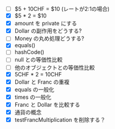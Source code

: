 - [ ] $5 + 10CHF = $10 (レートが2:1の場合)
- [x] $5 * 2 = $10
- [x] amount を private にする
- [x] Dollar の副作用をどうする?
- [ ] Money の丸め処理どうする?
- [x] equals()
- [ ] hashCode()
- [ ] null との等価性比較
- [ ] 他のオブジェクトとの等価性比較
- [x] 5CHF * 2 = 10CHF
- [x] Dollar と Franc の重複
- [x] equals の一般化
- [x] times の一般化
- [x] Franc と Dollar を比較する
- [x] 通貨の概念
- [x] testFrancMultiplication を削除する？
